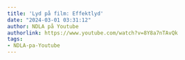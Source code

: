 ```yaml
---
title: 'Lyd på film: Effektlyd'
date: "2024-03-01 03:31:12"
author: NDLA på Youtube
authorlink: https://www.youtube.com/watch?v=8Y8a7nTAvQk
tags:
- NDLA-pa-Youtube
---
```

